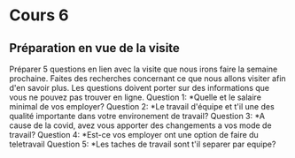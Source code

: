 # Cours 6
## Préparation en vue de la visite
Préparer 5 questions en lien avec la visite que nous irons faire la semaine prochaine. Faites des recherches concernant ce que nous allons visiter afin d'en savoir plus. Les questions doivent porter sur des informations que vous ne pouvez pas trouver en ligne. 
Question 1: *Quelle et le salaire minimal de vos employer?
Question 2: *Le travail d'équipe et t'il une des qualité importante dans votre environement de travail?
Question 3: *A cause de la covid, avez vous apporter des changements a vos mode de travail?
Question 4: *Est-ce vos employer ont une option de faire du teletravail
Question 5: *Les taches de travail sont t'il separer par equipe?

